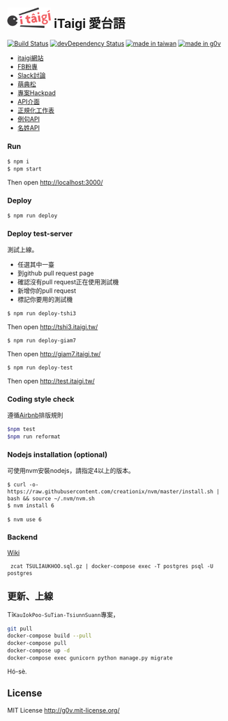 <a href="https://itaigi.tw/"><img src="https://raw.githubusercontent.com/g0v/itaigi/master/design/logo.svg" width="100"></a>
iTaigi 愛台語
===========

[![Build Status](https://travis-ci.org/g0v/itaigi.svg?branch=master)](https://travis-ci.org/g0v/itaigi)
[![devDependency Status](https://david-dm.org/g0v/itaigi/dev-status.svg)](https://david-dm.org/g0v/itaigi?type=dev)
[![made in taiwan](https://img.shields.io/badge/made%20in-taiwan-blue.svg)](https://itaigi.tw)
[![made in g0v](https://img.shields.io/badge/made%20in-g0v-B81C21.svg)](http://g0v.tw/en-US/)

* [itaigi網站](https://itaigi.tw)
* [FB粉專](https://www.facebook.com/ukauitaigi/)
* [Slack討論](https://g0v-tw.slack.com/messages/itaigi/)
* [萌典松](http://moe.kktix.cc/)
* [專案Hackpad](https://g0v.hackpad.tw/moed7ct-taigi-neologism)
* [API介面](http://docs.tai5uan5gian5gi2phing5thai5.apiary.io/#)
* [正規化工作表](https://docs.google.com/spreadsheets/d/1_sXX2CGJsfSUTg-r-RGc4ApU1fPUmuLc2DmUSy4y_Zk)
* [例句API](https://github.com/i3thuan5/itaigi-LeKu)
* [名姓API](https://github.com/i3thuan5/itaigi-MiaSenn)

### Run

```bash
$ npm i
$ npm start
```

Then open <http://localhost:3000/>

### Deploy
```bash
$ npm run deploy
```

### Deploy test-server

測試上線。

* 任選其中一臺
* 到github pull request page
* 確認沒有pull request正在使用測試機
* 新增你的pull request
* 標記你要用的測試機

```bash
$ npm run deploy-tshi3
```
Then open <http://tshi3.itaigi.tw/>

```bash
$ npm run deploy-giam7
```

Then open <http://giam7.itaigi.tw/>

```bash
$ npm run deploy-test
```
Then open <http://test.itaigi.tw/>


### Coding style check

遵循[Airbnb](https://github.com/airbnb/javascript)排版規則

```bash
$npm test
$npm run reformat
```

### Nodejs installation (optional)

可使用nvm安裝nodejs，請指定4以上的版本。

```
$ curl -o- https://raw.githubusercontent.com/creationix/nvm/master/install.sh | bash && source ~/.nvm/nvm.sh
$ nvm install 6

$ nvm use 6
```

### Backend

[Wiki](https://github.com/g0v/itaigi/wiki)

```
 zcat TSULIAUKHOO.sql.gz | docker-compose exec -T postgres psql -U postgres
```

## 更新、上線
Tī`KauIokPoo-SuTian-TsiunnSuann`專案，
```bash
git pull
docker-compose build --pull
docker-compose pull
docker-compose up -d
docker-compose exec gunicorn python manage.py migrate
```
Hó-sè.


License
-----------

MIT License <http://g0v.mit-license.org/>

